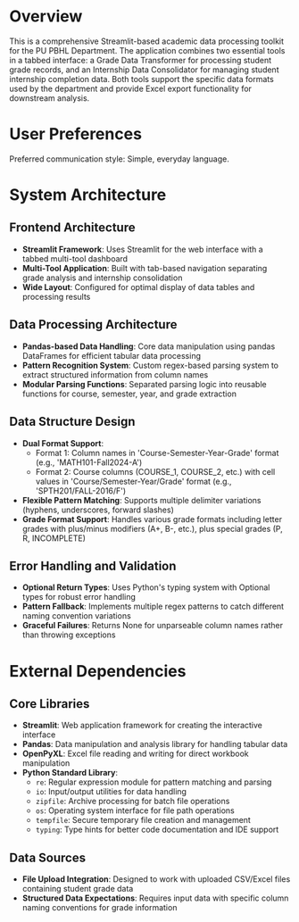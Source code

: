 # Overview

This is a comprehensive Streamlit-based academic data processing toolkit for the PU PBHL Department. The application combines two essential tools in a tabbed interface: a Grade Data Transformer for processing student grade records, and an Internship Data Consolidator for managing student internship completion data. Both tools support the specific data formats used by the department and provide Excel export functionality for downstream analysis.

# User Preferences

Preferred communication style: Simple, everyday language.

# System Architecture

## Frontend Architecture
- **Streamlit Framework**: Uses Streamlit for the web interface with a tabbed multi-tool dashboard
- **Multi-Tool Application**: Built with tab-based navigation separating grade analysis and internship consolidation
- **Wide Layout**: Configured for optimal display of data tables and processing results

## Data Processing Architecture
- **Pandas-based Data Handling**: Core data manipulation using pandas DataFrames for efficient tabular data processing
- **Pattern Recognition System**: Custom regex-based parsing system to extract structured information from column names
- **Modular Parsing Functions**: Separated parsing logic into reusable functions for course, semester, year, and grade extraction

## Data Structure Design
- **Dual Format Support**: 
  - Format 1: Column names in 'Course-Semester-Year-Grade' format (e.g., 'MATH101-Fall2024-A')
  - Format 2: Course columns (COURSE_1, COURSE_2, etc.) with cell values in 'Course/Semester-Year/Grade' format (e.g., 'SPTH201/FALL-2016/F')
- **Flexible Pattern Matching**: Supports multiple delimiter variations (hyphens, underscores, forward slashes)
- **Grade Format Support**: Handles various grade formats including letter grades with plus/minus modifiers (A+, B-, etc.), plus special grades (P, R, INCOMPLETE)

## Error Handling and Validation
- **Optional Return Types**: Uses Python's typing system with Optional types for robust error handling
- **Pattern Fallback**: Implements multiple regex patterns to catch different naming convention variations
- **Graceful Failures**: Returns None for unparseable column names rather than throwing exceptions

# External Dependencies

## Core Libraries
- **Streamlit**: Web application framework for creating the interactive interface
- **Pandas**: Data manipulation and analysis library for handling tabular data
- **OpenPyXL**: Excel file reading and writing for direct workbook manipulation
- **Python Standard Library**:
  - `re`: Regular expression module for pattern matching and parsing
  - `io`: Input/output utilities for data handling
  - `zipfile`: Archive processing for batch file operations
  - `os`: Operating system interface for file path operations
  - `tempfile`: Secure temporary file creation and management
  - `typing`: Type hints for better code documentation and IDE support

## Data Sources
- **File Upload Integration**: Designed to work with uploaded CSV/Excel files containing student grade data
- **Structured Data Expectations**: Requires input data with specific column naming conventions for grade information